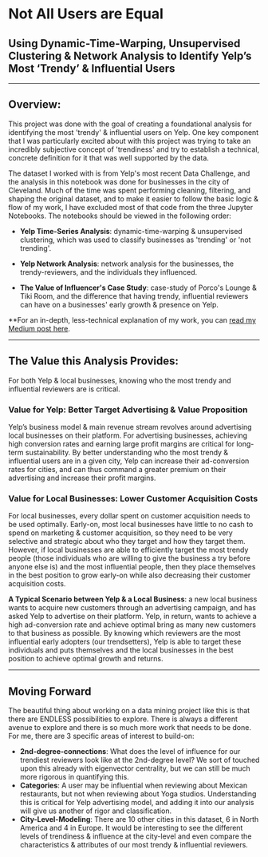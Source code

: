 # Not All Users are Equal
## Using Dynamic-Time-Warping, Unsupervised Clustering &amp; Network Analysis to Identify Yelp’s Most ‘Trendy’ &amp; Influential Users

---
## Overview:

This project was done with the goal of creating a foundational analysis for identifying the most 'trendy' & influential users on Yelp. One key component that I was particularly excited about with this project was trying to take an incredibly subjective concept of 'trendiness' and try to establish a technical, concrete definition for it that was well supported by the data.

The dataset I worked with is from Yelp's most recent Data Challenge, and the analysis in this notebook was done for businesses in the city of Cleveland. Much of the time was spent performing cleaning, filtering, and shaping the original dataset, and to make it easier to follow the basic logic & flow of my work, I have excluded most of that code from the three Jupyter Notebooks. The notebooks should be viewed in the following order:

- **Yelp Time-Series Analysis**: dynamic-time-warping & unsupervised clustering, which was used to classify businesses as 'trending' or 'not trending'.

- **Yelp Network Analysis**: network analysis for the businesses, the trendy-reviewers, and the individuals they influenced.

- **The Value of Influencer's Case Study**: case-study of Porco's Lounge & Tiki Room, and the difference that having trendy, influential reviewers can have on a businesses' early growth & presence on Yelp.

**For an in-depth, less-technical explanation of my work, you can <a href="https://medium.com/@danielsebastian_20091/not-all-users-are-equal-2f64cf9ffbf9">read my Medium post here</a>.

---
## The Value this Analysis Provides:
For both Yelp & local businesses, knowing who the most trendy and influential reviewers are is critical. 

### Value for Yelp: Better Target Advertising & Value Proposition
Yelp’s business model & main revenue stream revolves around advertising local businesses on their platform. For advertising businesses, achieving high conversion rates and earning large profit margins are critical for long-term sustainability. By better understanding who the most trendy & influential users are in a given city, Yelp can increase their ad-conversion rates for cities, and can thus command a greater premium on their advertising and increase their profit margins.

### Value for Local Businesses: Lower Customer Acquisition Costs
For local businesses, every dollar spent on customer acquisition needs to be used optimally. Early-on, most local businesses have little to no cash to spend on marketing & customer acquisition, so they need to be very selective and strategic about who they target and how they target them. However, if local businesses are able to efficiently target the most trendy people (those individuals who are willing to give the business a try before anyone else is) and the most influential people, then they place themselves in the best position to grow early-on while also decreasing their customer acquisition costs.

**A Typical Scenario between Yelp & a Local Business**: a new local business wants to acquire new customers through an advertising campaign, and has asked Yelp to advertise on their platform. Yelp, in return, wants to achieve a high ad-conversion rate and achieve optimal bring as many new customers to that business as possible. By knowing which reviewers are the most influential early adopters (our trendsetters), Yelp is able to target these individuals and puts themselves and the local businesses in the best position to achieve optimal growth and returns.

---
## Moving Forward
The beautiful thing about working on a data mining project like this is that there are ENDLESS possibilities to explore. There is always a different avenue to explore and there is so much more work that needs to be done. For me, there are 3 specific areas of interest to build-on:

- **2nd-degree-connections**: What does the level of influence for our trendiest reviewers look like at the 2nd-degree level? We sort of touched upon this already with eigenvector centrality, but we can still be much more rigorous in quantifying this.
- **Categories**: A user may be influential when reviewing about Mexican restaurants, but not when reviewing about Yoga studios. Understanding this is critical for Yelp advertising model, and adding it into our analysis will give us another of rigor and classification.
- **City-Level-Modeling**: There are 10 other cities in this dataset, 6 in North America and 4 in Europe. It would be interesting to see the different levels of trendiness & influence at the city-level and even compare the characteristics & attributes of our most trendy & influential reviewers.


